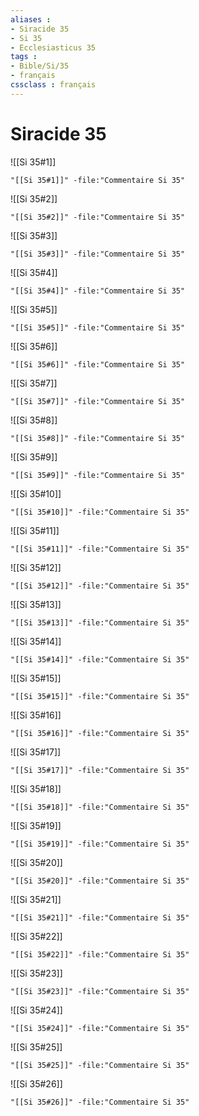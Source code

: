 ```yaml
---
aliases : 
- Siracide 35
- Si 35
- Ecclesiasticus 35
tags : 
- Bible/Si/35
- français
cssclass : français
---
```


# Siracide 35

![[Si 35#1]]

```query
"[[Si 35#1]]" -file:"Commentaire Si 35"
```

![[Si 35#2]]

```query
"[[Si 35#2]]" -file:"Commentaire Si 35"
```

![[Si 35#3]]

```query
"[[Si 35#3]]" -file:"Commentaire Si 35"
```

![[Si 35#4]]

```query
"[[Si 35#4]]" -file:"Commentaire Si 35"
```

![[Si 35#5]]

```query
"[[Si 35#5]]" -file:"Commentaire Si 35"
```

![[Si 35#6]]

```query
"[[Si 35#6]]" -file:"Commentaire Si 35"
```

![[Si 35#7]]

```query
"[[Si 35#7]]" -file:"Commentaire Si 35"
```

![[Si 35#8]]

```query
"[[Si 35#8]]" -file:"Commentaire Si 35"
```

![[Si 35#9]]

```query
"[[Si 35#9]]" -file:"Commentaire Si 35"
```

![[Si 35#10]]

```query
"[[Si 35#10]]" -file:"Commentaire Si 35"
```

![[Si 35#11]]

```query
"[[Si 35#11]]" -file:"Commentaire Si 35"
```

![[Si 35#12]]

```query
"[[Si 35#12]]" -file:"Commentaire Si 35"
```

![[Si 35#13]]

```query
"[[Si 35#13]]" -file:"Commentaire Si 35"
```

![[Si 35#14]]

```query
"[[Si 35#14]]" -file:"Commentaire Si 35"
```

![[Si 35#15]]

```query
"[[Si 35#15]]" -file:"Commentaire Si 35"
```

![[Si 35#16]]

```query
"[[Si 35#16]]" -file:"Commentaire Si 35"
```

![[Si 35#17]]

```query
"[[Si 35#17]]" -file:"Commentaire Si 35"
```

![[Si 35#18]]

```query
"[[Si 35#18]]" -file:"Commentaire Si 35"
```

![[Si 35#19]]

```query
"[[Si 35#19]]" -file:"Commentaire Si 35"
```

![[Si 35#20]]

```query
"[[Si 35#20]]" -file:"Commentaire Si 35"
```

![[Si 35#21]]

```query
"[[Si 35#21]]" -file:"Commentaire Si 35"
```

![[Si 35#22]]

```query
"[[Si 35#22]]" -file:"Commentaire Si 35"
```

![[Si 35#23]]

```query
"[[Si 35#23]]" -file:"Commentaire Si 35"
```

![[Si 35#24]]

```query
"[[Si 35#24]]" -file:"Commentaire Si 35"
```

![[Si 35#25]]

```query
"[[Si 35#25]]" -file:"Commentaire Si 35"
```

![[Si 35#26]]

```query
"[[Si 35#26]]" -file:"Commentaire Si 35"
```

